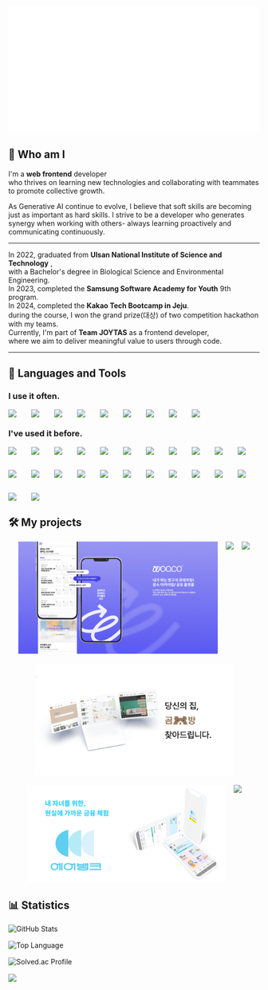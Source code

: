 <img src="./myname.svg">
<!-- <a href="https://HidenLee.github.io/" target="_blank"><img alt="GitHub" src="http://img.shields.io/badge/-Tech%20blog-black?style=flat-square&logo=github&link=https://HidenLee.github.io/"></a> -->

## 🧐 Who am I
I'm a **web frontend** developer  
who thrives on learning new technologies and collaborating with teammates to promote collective growth.

As Generative AI continue to evolve, 
I believe that soft skills are becoming just as important as hard skills. 
I strive to be a developer who generates synergy when working with others-
always learning proactively and communicating continuously.
<hr>

In 2022, graduated from **Ulsan National Institute of Science and Technology** ,   
with a Bachelor's degree in Biological Science and Environmental Engineering. 
<br>
In 2023, completed the **Samsung Software Academy for Youth** 9th program.
<br>
In 2024, completed the **Kakao Tech Bootcamp in Jeju**.  
during the course, I won the grand prize(대상) of two competition hackathon with my teams.
<br>
Currently, I'm part of **Team JOYTAS** as a frontend developer,  
where we aim to deliver meaningful value to users through code.

<hr>

## 🔨 Languages and Tools
### I use it often.
<div style="display:flex;gap:30px;flex-wrap:wrap;">

  <img src="https://img.shields.io/badge/Git-F05032?style=flat-square&logo=git&logoColor=white"/>
  <img src="https://img.shields.io/badge/GitHub-181717?style=flat-square&logo=GitHub&logoColor=white"/>  
  <img src="https://img.shields.io/badge/JavaScript-F7DF1E?style=flat-square&logo=javascript&logoColor=black"/>
  <img src="https://img.shields.io/badge/Next.js-000000?style=flat-square&logo=Next.js&logoColor=white"/>
  <img src="https://img.shields.io/badge/React-61DAFB?style=flat-square&logo=React&logoColor=black"/>
  <img src="https://img.shields.io/badge/Tailwind CSS-06B6D4?style=flat-square&logo=Tailwind CSS&logoColor=white"/>
  <img src="https://img.shields.io/badge/Typescript-3178C6?style=flat-square&logo=Typescript&logoColor=white"/>
  <img src="https://img.shields.io/badge/Visual Studio Code-007ACC?style=flat-square&logo=Visual Studio Code&logoColor=white"/>
  <img src="https://img.shields.io/badge/WebStorm-000000?style=flat-square&logo=WebStorm&logoColor=white"/> 

</div>


### I've used it before.

<div style="display:flex;gap:30px;flex-wrap:wrap;"> 
  <img src="https://img.shields.io/badge/Amazon AWS-232F3E?style=flat-square&logo=amazonaws&logoColor=white"/>
  <img src="https://img.shields.io/badge/Anaconda-44A833?style=flat-square&logo=Anaconda&logoColor=white"/>
  <img src="https://img.shields.io/badge/Android-3DDC84?style=flat-square&logo=android&logoColor=white"/>
  <img src="https://img.shields.io/badge/Android Studio-3DDC84?style=flat-square&logo=Android Studio&logoColor=white"/>
  <img src="https://img.shields.io/badge/Bootstrapap-7952B3?style=flat-square&logo=bootstrap&logoColor=white"/>
  <img src="https://img.shields.io/badge/C++-00599C?style=flat-square&logo=C%2B%2B&logoColor=white"/>
  <img src="https://img.shields.io/badge/CSS3-1572B6?style=flat-square&logo=css3&logoColor=white"/>
  <img src="https://img.shields.io/badge/django-092E20?style=flat-square&logo=django&logoColor=white"/>
  <img src="https://img.shields.io/badge/Docker-2496ED?style=flat-square&logo=Docker&logoColor=white"/>
  <img src="https://img.shields.io/badge/HTML5-E34F26?style=flat-square&logo=html5&logoColor=white"/>
  <img src="https://img.shields.io/badge/JSS-F7DF1E?style=flat-square&logo=JSS&logoColor=black"/>
  <img src="https://img.shields.io/badge/JSON-000000?style=flat-square&logo=json&logoColor=white"/>
  <img src="https://img.shields.io/badge/Linux-FCC624?style=flat-square&logo=linux&logoColor=black"/>
  <img src="https://img.shields.io/badge/MariaDB-003545?style=flat-square&logo=mariaDB&logoColor=white"/>
  <img src="https://img.shields.io/badge/MongoDB-47A248?style=flat-square&logo=MongoDB&logoColor=white"/>
  <img src="https://img.shields.io/badge/MySQL-4479A1?style=flat-square&logo=MySQL&logoColor=white"/>
  <img src="https://img.shields.io/badge/Node.js-339933?style=flat-square&logo=Node.js&logoColor=white"/>
  <img src="https://img.shields.io/badge/Postman-FF6C37?style=flat-square&logo=Postman&logoColor=white"/>
  <img src="https://img.shields.io/badge/PyCharm-000000?style=flat-square&logo=PyCharm&logoColor=white"/>
  <img src="https://img.shields.io/badge/Python-3776AB?style=flat-square&logo=Python&logoColor=white"/>
  <img src="https://img.shields.io/badge/styled components-DB7093?style=flat-square&logo=styled-components&logoColor=white"/>
  <img src="https://img.shields.io/badge/Ubuntu-E95420?style=flat-square&logo=Ubuntu&logoColor=white"/>
  <img src="https://img.shields.io/badge/Visual Studio-5C2D91?style=flat-square&logo=Visual Studio&logoColor=white"/>
  <img src="https://img.shields.io/badge/Vue.js-4FC08D?style=flat-square&logo=Vue.js&logoColor=white"/>
</div>


## 🛠️ My projects

<div style="display: flex; flex-wrap: wrap; justify-content: center; gap: 16px;">
  
  <a href="https://github.com/team-joytas/wooco-fe">
    <img src="https://github.com/team-joytas/wooco-fe/raw/dev/docs/assets/cover.png" style="width: 100%; max-width: 400px;" />
  </a>
  
  <a href="https://github.com/HidenLee/5-CKNS-final-front">
    <img src="https://github.com/user-attachments/assets/c389a9c2-6e1c-425f-b10a-1ef4db17df05" style="width: 100%; max-width: 400px;" />
  </a>
  
  <a href="https://github.com/sambonghada/chi-mung-fe">
    <img src="https://github.com/user-attachments/assets/2858d191-4f28-4322-bb76-b1f13b47fff3" style="width: 100%; max-width: 400px;" />
  </a>
  
  <a href="https://github.com/HidenLee/GomBang">
    <img src="https://github.com/HidenLee/GomBang/raw/master/GomBang_thumbnail.png" style="width: 100%; max-width: 400px;" />
  </a>
  
  <a href="https://github.com/ssafy-pangpang/airbank/">
    <img src="https://github.com/ssafy-pangpang/airbank/raw/master/docs/thumbnail.png" style="width: 100%; max-width: 400px;" />
  </a>
  
  <a href="https://github.com/Stellargram/Project_Stellargram">
    <img src="https://github.com/Stellargram/Project_Stellargram/raw/master/exec/image/StellargramMockUp.png" style="width: 100%; max-width: 400px;" />
  </a>

</div>

## 📊 Statistics

<div style="display: flex; flex-wrap: wrap; justify-content: start; gap: 16px;">

  <img alt="GitHub Stats" src="https://github-readme-stats.vercel.app/api?username=HidenLee&show_icons=true&hide=issues&icon_color=000000&hide_border=true&title_color=5391FE&text_color=555" style="width: 100%; max-width: 300px; height: auto;" />
  
  <img alt="Top Language" src="https://github-readme-stats.vercel.app/api/top-langs/?username=HidenLee&hide=html,&hide_border=true&title_color=5391FE&text_color=555&layout=compact" style="width: 100%; max-width: 300px; height: auto;" />
  
  <img alt="Solved.ac Profile" src="http://mazassumnida.wtf/api/v2/generate_badge?boj=hyundo1995" style="width: 100%; max-width: 300px; height: auto;" />

  <a href="https://github.com/devxb/gitanimals" style="width: 100%; max-width: 300px; height: auto;">
  <img src="https://render.gitanimals.org/farms/HidenLee"/>
</a>

</div>
